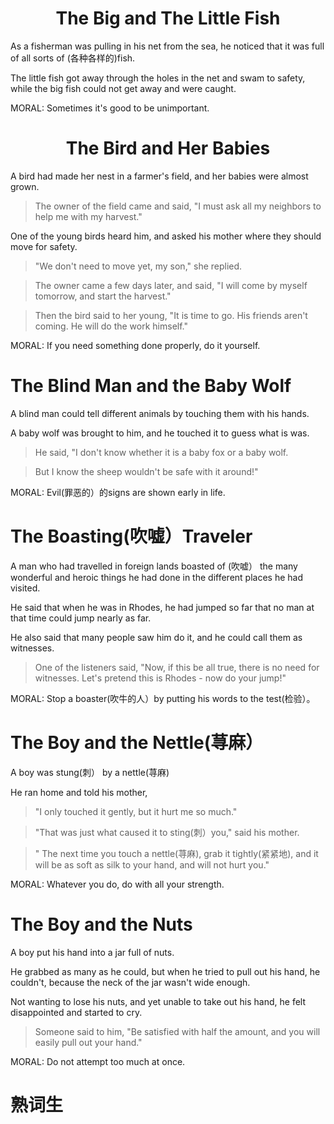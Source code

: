 # <center> The Big and The Little Fish </center>
As a fisherman was pulling in his net from the sea, he noticed that it was full of all sorts of (各种各样的)fish.

The little fish got away through the holes in the net and swam to safety, while the big fish could not get away and were caught.

MORAL: Sometimes it's good to be unimportant.

# <center> The Bird and Her Babies </center>

A bird had made her nest in a farmer's field, and her babies were almost grown.

> The owner of the field came and said, "I must ask all my neighbors to help me with my harvest."

One of the young birds heard him, and asked his mother where they should move for safety.

> "We don't need to move yet, my son," she replied.

> The owner came a few days later, and said, "I will come by myself tomorrow, and start the harvest."

> Then the bird said to her young, "It is time to go. His friends aren't coming. He will do the work himself."

MORAL: If you need something done properly, do it yourself.

# The Blind Man and the Baby Wolf

A blind man could tell different animals by touching them with his hands.

A baby wolf was brought to him, and he touched it to guess what is was.

> He said, "I don't know whether it is a baby fox or a baby wolf. 

> But I know the sheep wouldn't be safe with it around!"

MORAL: Evil(罪恶的）的signs are shown early in life.

# The Boasting(吹嘘）Traveler

A man who had travelled in foreign lands boasted of (吹嘘） the many wonderful and heroic things he had done in the different places he had visited.

He said that when he was in Rhodes, he had jumped so far that no man at that time could jump nearly as far.

He also said that many people saw him do it, and he could call them as witnesses.

> One of the listeners said, "Now, if this be all true, there is no need for witnesses.  Let's pretend this is Rhodes - now do your jump!"

MORAL: Stop a boaster(吹牛的人）by putting his words to the test(检验）。


# The Boy and the Nettle(荨麻）

A boy was stung(刺） by a nettle(荨麻)

He ran home and told his mother, 

> "I only touched it gently, but it hurt me so much."

> "That was just what caused it to sting(刺）you," said his mother.

> " The next time you touch a nettle(荨麻), grab it tightly(紧紧地), and it will be as soft as silk to your hand, and will not hurt you."

MORAL: Whatever you do, do with all your strength.

# The Boy and the Nuts

A boy put his hand into a jar full of nuts. 

He grabbed as many as he could, but when he tried to pull out his hand, he couldn't, because the neck of the jar wasn't wide enough.

Not wanting to lose his nuts, and yet unable to take out his hand, he felt disappointed and started to cry.

> Someone said to him, "Be satisfied with half the amount, and you will easily pull out your hand."

MORAL: Do not attempt too much at once.



# 熟词生









